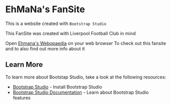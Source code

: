 # EhMaNa's FanSite 
This is a website created with `Bootstrap Studio`

This FanSite was created with Liverpool Football Club in mind

Open [Ehmana's Webopaedia](https://ehmana.github.io/Ehmana%20Workshop.html) on your web browser
To check out this fansite and to also find out more info about it

## Learn More

To learn more about Bootstap Studio, take a look at the following resources:

- [Bootstrap Studio](https://bootstrapstudio.io) - Install Bootstrap Studio
- [Bootstrap Studio Documentation](https://bootstrapstudio.io/docs/) - Learn about Bootstrap Studio features 